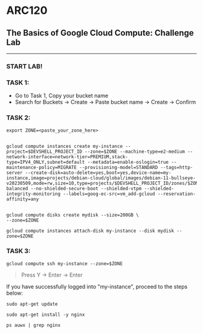 # ARC120
## The Basics of Google Cloud Compute: Challenge Lab
---

### START LAB!

### TASK 1:
- Go to Task 1, Copy your bucket name
- Search for Buckets -> Create -> Paste bucket name -> Create -> Confirm


### TASK 2:
```
export ZONE=<paste_your_zone_here>
```
```

gcloud compute instances create my-instance --project=$DEVSHELL_PROJECT_ID --zone=$ZONE --machine-type=e2-medium --network-interface=network-tier=PREMIUM,stack-type=IPV4_ONLY,subnet=default --metadata=enable-oslogin=true --maintenance-policy=MIGRATE --provisioning-model=STANDARD --tags=http-server --create-disk=auto-delete=yes,boot=yes,device-name=my-instance,image=projects/debian-cloud/global/images/debian-11-bullseye-v20230509,mode=rw,size=10,type=projects/$DEVSHELL_PROJECT_ID/zones/$ZONE/diskTypes/pd-balanced --no-shielded-secure-boot --shielded-vtpm --shielded-integrity-monitoring --labels=goog-ec-src=vm_add-gcloud --reservation-affinity=any


gcloud compute disks create mydisk --size=200GB \
--zone=$ZONE

gcloud compute instances attach-disk my-instance --disk mydisk --zone=$ZONE

```

### TASK 3:
```
gcloud compute ssh my-instance --zone=$ZONE

```
>Press Y -> Enter -> Enter

If you have successfully logged into "my-instance", proceed to the steps below:
```
sudo apt-get update

sudo apt-get install -y nginx

ps auwx | grep nginx

```
